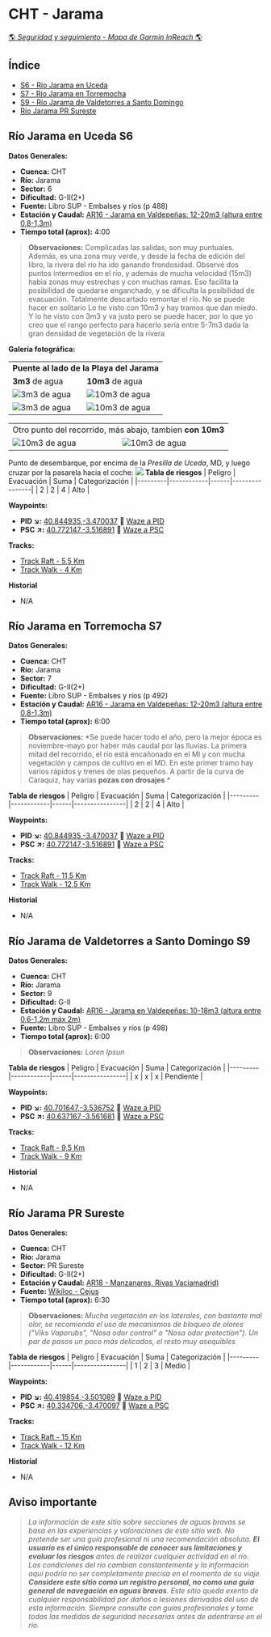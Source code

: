 # CHT - Jarama
[:earth_americas: *Seguridad y seguimiento - Mapa de Garmin InReach* :earth_americas:](https://share.garmin.com/gpalacios82)

## Índice
* [S6 - Río Jarama en Uceda](./CHT-Jarama.md#río-jarama-en-uceda-s6)
* [S7 - Río Jarama en Torremocha](./CHT-Jarama.md#río-jarama-en-torremocha-s7)
* [S9 - Río Jarama de Valdetorres a Santo Domingo](./CHT-Jarama.md#río-jarama-de-valdetorres-a-santo-domingo-s9)
* [Río Jarama PR Sureste](./CHT-Jarama.md#río-jarama-pr-sureste)

## Río Jarama en Uceda S6

**Datos Generales:**
* **Cuenca:** CHT
* **Río:** Jarama
* **Sector:** 6
* **Dificultad:** G-II(2+)
* **Fuente:** Libro SUP - Embalses y ríos (p 488)
* **Estación y Caudal:** [AR16 - Jarama en Valdepeñas: 12-20m3 (altura entre 0,8-1,3m)](https://saihtajo.chtajo.es/stmobile/index.php?url=/tr/ficha/estacion:AR16)
* **Tiempo total (aprox):** 4:00

>**Observaciones:**
Complicadas las salidas, son muy puntuales. Además, es una zona muy verde, y desde la fecha de edición del libro, la rivera del río ha ido ganando frondosidad. Observé dos puntos intermedios en el río, y además de mucha velocidad (15m3) habia zonas muy estrechas y con muchas ramas. Eso facilita la posibilidad de quedarse enganchado, y se dificulta la posibilidad de evacuación. Totalmente descartado remontar el río. No se puede hacer en solitario
Lo he visto con 10m3 y hay tramos que dan miedo. Y lo he visto con 3m3 y va justo pero se puede hacer, por lo que yo creo que el rango perfecto para hacerlo sería entre 5-7m3 dada la gran densidad de vegetación de la rivera

**Galería fotográfica:**

<table>
    <tr>
        <td colspan=2><b>Puente al lado de la Playa del Jarama</b></td>
    </tr>
    <tr>
        <td><strong>3m3</strong> de agua</td>
        <td><strong>10m3</strong> de agua</td>
    </tr>
    <tr>
        <td><img src="../misc/images/cht-jarama-s6-3m3-01.jpg" alt="3m3 de agua"></td>
        <td><img src="../misc/images/cht-jarama-s6-10m3-02.png" alt="10m3 de agua"></td>
    </tr>
    <tr>
        <td><img src="../misc/images/cht-jarama-s6-3m3-02.jpg" alt="3m3 de agua"></td>
        <td><img src="../misc/images/cht-jarama-s6-10m3-01.png" alt="10m3 de agua"></td>
    </tr>
</table>

<table>
    <tr>
        <td colspan=2>Otro punto del recorrido, más abajo, tambien  <b>con 10m3</b></td>
    </tr>
    <tr>
        <td><img src="../misc/images/cht-jarama-s6-10m3-03.png" alt="10m3 de agua"></td>
        <td><img src="../misc/images/cht-jarama-s6-10m3-04.jpg" alt="10m3 de agua"></td>
    </tr>
</table>

Punto de desembarque, por encima de la *Presilla de Uceda*, MD, y luego cruzar por la pasarela hacia el coche:
![](../misc/images/cht-jarama-presillauceda.jpg)
**Tabla de riesgos**
| Peligro | Evacuación | Suma | Categorización |
|---------|------------|------|----------------|
|     2   |       2    |   4  |      Alto      |

**Waypoints:**
* **PID :arrow_lower_right::** [40.844935,-3.470037](https://maps.app.goo.gl/NYryL6f8RY85Gvvd8) :car: [Waze a PID](https://waze.com/?ll=40.844935,-3.470037&navigate=yes)
* **PSC :arrow_upper_right::** [40.772147,-3.516891](https://maps.app.goo.gl/ExHsKKNre9HN4KVS6) :car: [Waze a PSC](https://waze.com/?ll=40.772147,-3.516891&navigate=yes)

**Tracks:**
* [Track Raft - 5,5 Km](https://connect.garmin.com/modern/course/192904137)
* [Track Walk - 4 Km](https://connect.garmin.com/modern/course/192902293)

**Historial**
* N/A


## Río Jarama en Torremocha S7

**Datos Generales:**
* **Cuenca:** CHT
* **Río:** Jarama
* **Sector:** 7
* **Dificultad:** G-II(2+)
* **Fuente:** Libro SUP - Embalses y ríos (p 492)
* **Estación y Caudal:** [AR16 - Jarama en Valdepeñas: 12-20m3 (altura entre 0,8-1,3m)](https://saihtajo.chtajo.es/stmobile/index.php?url=/tr/ficha/estacion:AR16)
* **Tiempo total (aprox):** 6:00

>**Observaciones:**
*Se puede hacer todo el año, pero la mejor época es noviembre-mayo por haber más caudal por las lluvias.
La primera mitad del recorrido, el río está encañonado en el MI y con mucha vegetación y campos de cultivo en el MD. En este primer tramo hay varios rápidos y trenes de olas pequeños.
A partir de la curva de Caraquiz, hay varias **pozas con drosajes** *


**Tabla de riesgos**
| Peligro | Evacuación | Suma | Categorización |
|---------|------------|------|----------------|
|     2   |       2    |   4  |      Alto      |

**Waypoints:**
* **PID :arrow_lower_right::** [40.844935,-3.470037](https://maps.app.goo.gl/aQjphbYd5sHTU4Kx8) :car: [Waze a PID](https://waze.com/?ll=40.844935,-3.470037&navigate=yes)
* **PSC :arrow_upper_right::** [40.772147,-3.516891](https://maps.app.goo.gl/XN4uFr8zu7eCDtfc9) :car: [Waze a PSC](https://waze.com/?ll=40.772147,-3.516891&navigate=yes)

**Tracks:**
* [Track Raft - 11,5 Km](https://connect.garmin.com/modern/course/314510299)
* [Track Walk - 12,5 Km](https://connect.garmin.com/modern/course/314509606)

**Historial**
* N/A


## Río Jarama de Valdetorres a Santo Domingo S9

**Datos Generales:**
* **Cuenca:** CHT
* **Río:** Jarama
* **Sector:** 9
* **Dificultad:** G-II
* **Estación y Caudal:** [AR16 - Jarama en Valdepeñas: 10-18m3 (altura entre 0,6-1,2m máx 2m)](https://saihtajo.chtajo.es/stmobile/index.php?url=/tr/ficha/estacion:AR16)
* **Fuente:** Libro SUP - Embalses y ríos (p 498)
* **Tiempo total (aprox):** 6:00

>**Observaciones:**
*Loren Ipsun*

**Tabla de riesgos**
| Peligro | Evacuación | Suma | Categorización |
|---------|------------|------|----------------|
|    x    |     x      |   x  |   Pendiente    |

**Waypoints:**
* **PID :arrow_lower_right::** [40.701647,-3.536752](https://maps.app.goo.gl/5Q71SzBuRXM7xdH76) :car: [Waze a PID](https://waze.com/?ll=40.701647,-3.536752&navigate=yes)
* **PSC :arrow_upper_right::** [40.637167,-3.561681](https://maps.app.goo.gl/nW6hDeiUTeWGyfxz8) :car: [Waze a PSC](https://waze.com/?ll=40.637167,-3.561681&navigate=yes)

**Tracks:**
* [Track Raft - 9,5 Km](https://connect.garmin.com/modern/course/261821481)
* [Track Walk - 9 Km](https://connect.garmin.com/modern/course/261820407)

**Historial**
* N/A


## Río Jarama PR Sureste

**Datos Generales:**
* **Cuenca:** CHT
* **Río:** Jarama
* **Sector:** PR Sureste
* **Dificultad:** G-II(2+)
* **Estación y Caudal:** [AR18 - Manzanares, Rivas Vaciamadrid)](https://saihtajo.chtajo.es/stmobile/index.php?url=/tr/ficha/estacion:AR18)
* **Fuente:** [Wikiloc - Cejus](https://es.wikiloc.com/rutas-kayac/kayak-lineal-rio-jarama-70996155)
* **Tiempo total (aprox):** 6:30

>**Observaciones:**
*Mucha vegetación en los laterales, con bastante mal olor, se recomienda el uso de mecanismos de bloqueo de olores ("Viks Vaporubs", "Nosa odor control" o "Nosa odor protection"). Un par de pasos un poco más delicados, el resto muy asequibles*

**Tabla de riesgos**
| Peligro | Evacuación | Suma | Categorización |
|---------|------------|------|----------------|
|    1    |     2      |   3  |   Medio    |

**Waypoints:**
* **PID :arrow_lower_right::** [40.419854,-3.501089](https://maps.app.goo.gl/9v4pMTBDjEME6vmm8) :car: [Waze a PID](https://waze.com/?ll=40.419854,-3.501089&navigate=yes)
* **PSC :arrow_upper_right::** [40.334706,-3.470097](https://maps.app.goo.gl/W6uDAxGPCmXoV9u96) :car: [Waze a PSC](https://waze.com/?ll=40.334706,-3.470097&navigate=yes)

**Tracks:**
* [Track Raft - 15 Km](https://connect.garmin.com/modern/course/261825044)
* [Track Walk - 12 Km](https://connect.garmin.com/modern/course/261825165)

**Historial**
* N/A

## Aviso importante
>*La información de este sitio sobre secciones de aguas bravas se basa en las experiencias y valoraciones de este sitio web. No pretende ser una guía profesional ni una recomendación absoluta. **El usuario es el único responsable de conocer sus limitaciones y evaluar los riesgos** antes de realizar cualquier actividad en el río. Las condiciones del río cambian constantemente y la información aquí podría no ser completamente precisa en el momento de su viaje. **Considere este sitio como un registro personal, no como una guía general de navegación en aguas bravas**. Este sitio queda exento de cualquier responsabilidad por daños o lesiones derivados del uso de esta información. Siempre consulte con guías profesionales y tome todas las medidas de seguridad necesarias antes de adentrarse en el río.*